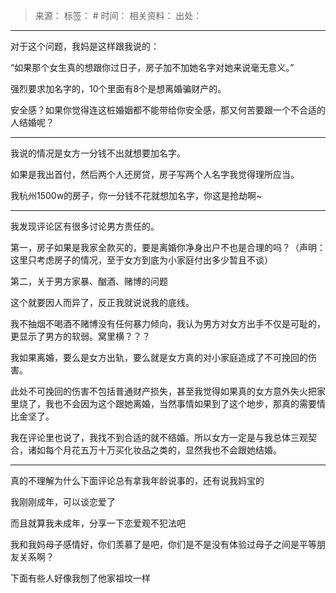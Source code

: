 > 来源：
> 标签： #
> 时间：
> 相关资料：
> 出处：
***

对于这个问题，我妈是这样跟我说的：

“如果那个女生真的想跟你过日子，房子加不加她名字对她来说毫无意义。”

强烈要求加名字的，10个里面有8个是想离婚骗财产的。

安全感？如果你觉得连这桩婚姻都不能带给你安全感，那又何苦要跟一个不合适的人结婚呢？

* * *

我说的情况是女方一分钱不出就想要加名字。

如果是我出首付，然后两个人还房贷，房子写两个人名字我觉得理所应当。

我杭州1500w的房子，你一分钱不花就想加名字，你这是抢劫啊~

* * *

我发现评论区有很多讨论男方责任的。

第一，房子如果是我家全款买的，要是离婚你净身出户不也是合理的吗？（声明：这里只考虑房子的情况，至于女方到底为小家庭付出多少暂且不谈）

第二，关于男方家暴、酗酒、赌博的问题

这个就要因人而异了，反正我就说说我的底线。

我不抽烟不喝酒不赌博没有任何暴力倾向，我认为男方对女方出手不仅是可耻的，更显示了男方的软弱。窝里横？？？

我如果离婚，要么是女方出轨，要么就是女方真的对小家庭造成了不可挽回的伤害。

此处不可挽回的伤害不包括普通财产损失，甚至我觉得如果真的女方意外失火把家里烧了，我也不会因为这个跟她离婚，当然事情如果到了这个地步，那真的需要情比金坚了。

我在评论里也说了，我找不到合适的就不结婚。所以女方一定是与我总体三观契合，诸如每个月花五万十万买化妆品之类的，显然我也不会跟她结婚。

* * *

真的不理解为什么下面评论总有拿我年龄说事的，还有说我妈宝的

我刚刚成年，可以谈恋爱了

而且就算我未成年，分享一下恋爱观不犯法吧

我和我妈母子感情好，你们羡慕了是吧，你们是不是没有体验过母子之间是平等朋友关系啊？

下面有些人好像我刨了他家祖坟一样